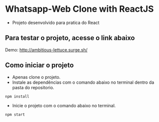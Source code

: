 # Whatsapp-Web Clone with ReactJS

- Projeto desenvolvido para pratica do React

## Para testar o projeto, acesse o link abaixo
Demo: http://ambitious-lettuce.surge.sh/


## Como iniciar o projeto

- Apenas clone o projeto.
- Instale as dependências com o comando abaixo no terminal dentro da pasta do repositorio.
 ```
 npm install
 ```
- Inicie o projeto com o comando abaixo no terminal.
```
npm start
```
